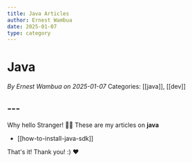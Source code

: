 ```yaml
---
title: Java Articles
author: Ernest Wambua
date: 2025-01-07
type: category
---
```

# Java
_By Ernest Wambua on 2025-01-07_
Categories: [[java]], [[dev]]
## ---
Why hello Stranger! 👋😀
These are my articles on **java**

- [[how-to-install-java-sdk]]

That's it! Thank you! :) ❤️